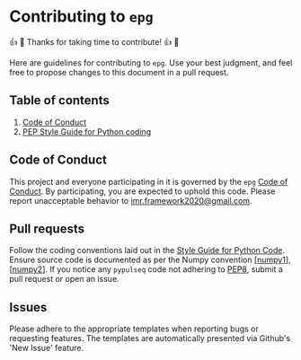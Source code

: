 # Contributing to `epg`
:thumbsup: :tada: Thanks for taking time to contribute! :thumbsup: :tada:

Here are guidelines for contributing to `epg`. Use your best judgment, and feel free to propose changes to this document in a pull request.

## Table of contents
1. [Code of Conduct](#code-of-conduct)
2. [PEP Style Guide for Python coding](#style-guide-for-python-code)

## Code of Conduct
This project and everyone participating in it is governed by the 
`epg` [Code of Conduct](CODE_OF_CONDUCT.md). 
By participating, you are expected to uphold this code. Please report unacceptable behavior to 
[imr.framework2020@gmail.com](email).

## Pull requests
Follow the coding conventions laid out in the [Style Guide for Python Code](style_guide). Ensure source code is 
documented as per the Numpy convention [[numpy1]], [[numpy2]]. If you notice any `pypulseq` code not adhering to [PEP8](style-guide), submit a pull request or open an issue.

## Issues
Please adhere to the appropriate templates when reporting bugs or requesting features. The templates are automatically presented via Github's 'New Issue' feature.

[email]: mailto:imr.framework2020@gmail.com
[code_of_conduct]: https://github.com/imr-framework/epg/blob/master/CODE_OF_CONDUCT.md
[style_guide]: https://www.python.org/dev/peps/pep-0008/
[numpy1]: https://numpydoc.readthedocs.io/en/latest/format.html
[numpy2]: https://sphinxcontrib-napoleon.readthedocs.io/en/latest/example_numpy.html
